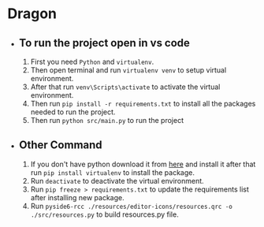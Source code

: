 # Dragon

-   ## To run the project open in vs code

    1. First you need `Python` and `virtualenv`.
    2. Then open terminal and run `virtualenv venv` to setup virtual environment.
    3. After that run `venv\Scripts\activate` to activate the virtual environment.
    4. Then run `pip install -r requirements.txt` to install all the packages needed to run the project.
    5. Then run `python src/main.py` to run the project

-   ## Other Command
    1. If you don't have python download it from [here](https://www.python.org/downloads/) and install it after that run `pip install virtualenv` to install the package.
    2. Run `deactivate` to deactivate the virtual environment.
    3. Run `pip freeze > requirements.txt` to update the requirements list after installing new package.
    4. Run `pyside6-rcc ./resources/editor-icons/resources.qrc -o ./src/resources.py` to build resources.py file.

<!-- https://github.com/Fus3n/pyqt-code-editor-yt -->
